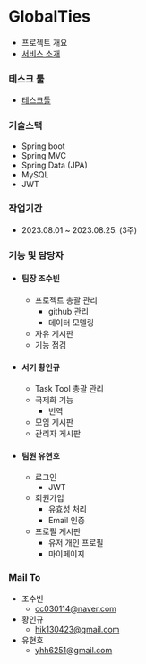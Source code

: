 # GlobalTies
- 프로젝트 개요
- [서비스 소개](https://www.canva.com/design/DAFsJwwmMGc/ePA7fXR7-8bAJF3L4UZT7w/edit?utm_content=DAFsJwwmMGc&utm_campaign=designshare&utm_medium=link2&utm_source=sharebutton)

### 테스크 툴
- [테스크툴](https://www.meistertask.com/app/project/eNhwx4u1/globalties)

### 기술스택
- Spring boot
- Spring MVC
- Spring Data (JPA)
- MySQL
- JWT

### 작업기간
- 2023.08.01 ~ 2023.08.25. (3주)

### 기능 및 담당자
- #### 팀장 조수빈
  - 프로젝트 총괄 관리
    - github 관리
    - 데이터 모델링
  - 자유 게시판
  - 기능 점검
- #### 서기 황인규
  - Task Tool 총괄 관리
  - 국제화 기능
    - 번역
  - 모임 게시판
  - 관리자 게시판
- #### 팀원 유현호
  - 로그인
    - JWT
  - 회원가입
    - 유효성 처리
    - Email 인증
  - 프로필 게시판
    - 유저 개인 프로필
    - 마이페이지

### Mail To
- 조수빈
  - cc030114@naver.com
- 황인규
  - hik130423@gmail.com
- 유현호
  - yhh6251@gmail.com